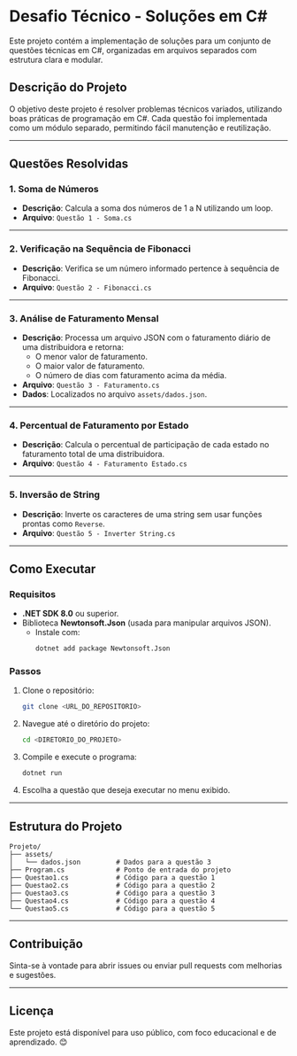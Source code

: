 # **Desafio Técnico - Soluções em C#**

Este projeto contém a implementação de soluções para um conjunto de questões técnicas em C#, organizadas em arquivos separados com estrutura clara e modular.

## **Descrição do Projeto**
O objetivo deste projeto é resolver problemas técnicos variados, utilizando boas práticas de programação em C#. Cada questão foi implementada como um módulo separado, permitindo fácil manutenção e reutilização.

---

## **Questões Resolvidas**

### **1. Soma de Números**
- **Descrição**: Calcula a soma dos números de 1 a N utilizando um loop.
- **Arquivo**: `Questão 1 - Soma.cs`

---

### **2. Verificação na Sequência de Fibonacci**
- **Descrição**: Verifica se um número informado pertence à sequência de Fibonacci.
- **Arquivo**: `Questão 2 - Fibonacci.cs`

---

### **3. Análise de Faturamento Mensal**
- **Descrição**: Processa um arquivo JSON com o faturamento diário de uma distribuidora e retorna:
  - O menor valor de faturamento.
  - O maior valor de faturamento.
  - O número de dias com faturamento acima da média.
- **Arquivo**: `Questão 3 - Faturamento.cs`
- **Dados**: Localizados no arquivo `assets/dados.json`.

---

### **4. Percentual de Faturamento por Estado**
- **Descrição**: Calcula o percentual de participação de cada estado no faturamento total de uma distribuidora.
- **Arquivo**: `Questão 4 - Faturamento Estado.cs`

---

### **5. Inversão de String**
- **Descrição**: Inverte os caracteres de uma string sem usar funções prontas como `Reverse`.
- **Arquivo**: `Questão 5 - Inverter String.cs`

---

## **Como Executar**

### **Requisitos**
- **.NET SDK 8.0** ou superior.
- Biblioteca **Newtonsoft.Json** (usada para manipular arquivos JSON).
  - Instale com:
    ```bash
    dotnet add package Newtonsoft.Json
    ```

### **Passos**
1. Clone o repositório:
   ```bash
   git clone <URL_DO_REPOSITORIO>
   ```
2. Navegue até o diretório do projeto:
   ```bash
   cd <DIRETORIO_DO_PROJETO>
   ```
3. Compile e execute o programa:
   ```bash
   dotnet run
   ```
4. Escolha a questão que deseja executar no menu exibido.

---

## **Estrutura do Projeto**
```plaintext
Projeto/
├── assets/
│   └── dados.json         # Dados para a questão 3
├── Program.cs             # Ponto de entrada do projeto
├── Questao1.cs            # Código para a questão 1
├── Questao2.cs            # Código para a questão 2
├── Questao3.cs            # Código para a questão 3
├── Questao4.cs            # Código para a questão 4
└── Questao5.cs            # Código para a questão 5
```

---

## **Contribuição**
Sinta-se à vontade para abrir issues ou enviar pull requests com melhorias e sugestões.

---

## **Licença**
Este projeto está disponível para uso público, com foco educacional e de aprendizado. 😊